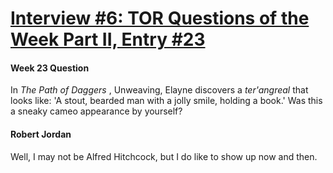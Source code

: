 # [Interview #6: TOR Questions of the Week Part II, Entry #23](https://www.theoryland.com/intvmain.php?i=6#23)

#### Week 23 Question

In
*The Path of Daggers*
, Unweaving, Elayne discovers a
*ter'angreal*
that looks like: 'A stout, bearded man with a jolly smile, holding a book.' Was this a sneaky cameo appearance by yourself?

#### Robert Jordan

Well, I may not be Alfred Hitchcock, but I do like to show up now and then.

